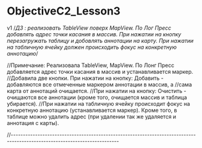 # ObjectiveC2_Lesson3
v1
/*ДЗ : реализовать TableView поверх MapView.
По Лог Пресс добавлять адрес точки касания в массив. При нажатии на кнопку перезагружать таблицу и добовлять аннотации на карту.
При нажатии на табличную ячейку должен происходить фокус на конкретную аннотацию*/


//Примечание: Реализовала TableView,  MapView. По Лонг Пресс добавляется адрес точки касания в массив и устанавливается маркер.
//Добавила две кнопки. При нажатии на кнопку: Добавить - добавляются все отмеченные маркером аннотации в массив, а
//сама карта от аннотаций очищается.
//При нажатии на кнопку: Очистить - очищаются все аннотации (кроме того, очищается массив и таблица убирается).
//При нажатии на табличную ячейку происходит фокус на конкретную аннотацию (устанавливается маркер). Кроме того, в таблице можно удалить адрес (при удалении так же удаляется и аннотация с карты).

//--------------------------------------------------------------------------------------------------------------------------
